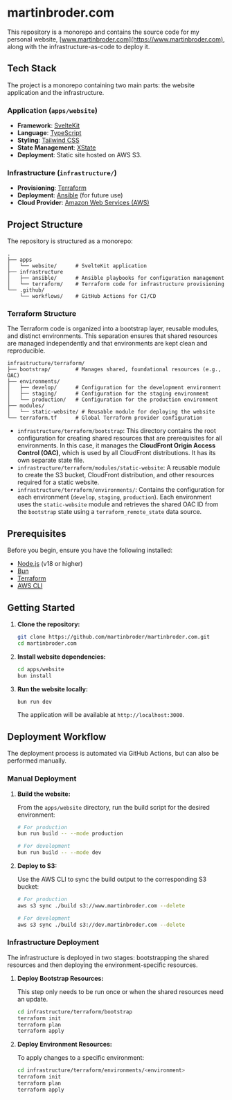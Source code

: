 # martinbroder.com

This repository is a monorepo and contains the source code for my personal website, [www.martinbroder.com](https://www.martinbroder.com), along with the infrastructure-as-code to deploy it.

## Tech Stack

The project is a monorepo containing two main parts: the website application and the infrastructure.

### Application (`apps/website`)

*   **Framework**: [SvelteKit](https://kit.svelte.dev/)
*   **Language**: [TypeScript](https://www.typescriptlang.org/)
*   **Styling**: [Tailwind CSS](https://tailwindcss.com/)
*   **State Management**: [XState](https://xstate.js.org/)
*   **Deployment**: Static site hosted on AWS S3.

### Infrastructure (`infrastructure/`)

*   **Provisioning**: [Terraform](https://www.terraform.io/)
*   **Deployment**: [Ansible](https://www.ansible.com/) (for future use)
*   **Cloud Provider**: [Amazon Web Services (AWS)](https://aws.amazon.com/)

## Project Structure

The repository is structured as a monorepo:

```
.
├── apps
│   └── website/      # SvelteKit application
├── infrastructure
│   ├── ansible/      # Ansible playbooks for configuration management
│   └── terraform/    # Terraform code for infrastructure provisioning
└── .github/
    └── workflows/    # GitHub Actions for CI/CD
```

### Terraform Structure

The Terraform code is organized into a bootstrap layer, reusable modules, and distinct environments. This separation ensures that shared resources are managed independently and that environments are kept clean and reproducible.

```
infrastructure/terraform/
├── bootstrap/        # Manages shared, foundational resources (e.g., OAC)
├── environments/
│   ├── develop/      # Configuration for the development environment
│   ├── staging/      # Configuration for the staging environment
│   └── production/   # Configuration for the production environment
├── modules/
│   └── static-website/ # Reusable module for deploying the website
└── terraform.tf      # Global Terraform provider configuration
```

*   `infrastructure/terraform/bootstrap`: This directory contains the root configuration for creating shared resources that are prerequisites for all environments. In this case, it manages the **CloudFront Origin Access Control (OAC)**, which is used by all CloudFront distributions. It has its own separate state file.
*   `infrastructure/terraform/modules/static-website`: A reusable module to create the S3 bucket, CloudFront distribution, and other resources required for a static website.
*   `infrastructure/terraform/environments/`: Contains the configuration for each environment (`develop`, `staging`, `production`). Each environment uses the `static-website` module and retrieves the shared OAC ID from the `bootstrap` state using a `terraform_remote_state` data source.

## Prerequisites

Before you begin, ensure you have the following installed:

*   [Node.js](https://nodejs.org/) (v18 or higher)
*   [Bun](https://bun.sh/)
*   [Terraform](https://learn.hashicorp.com/tutorials/terraform/install-cli)
*   [AWS CLI](https://aws.amazon.com/cli/)

## Getting Started

1.  **Clone the repository:**

    ```bash
    git clone https://github.com/martinbroder/martinbroder.com.git
    cd martinbroder.com
    ```

2.  **Install website dependencies:**

    ```bash
    cd apps/website
    bun install
    ```

3.  **Run the website locally:**

    ```bash
    bun run dev
    ```

    The application will be available at `http://localhost:3000`.

## Deployment Workflow

The deployment process is automated via GitHub Actions, but can also be performed manually.

### Manual Deployment

1.  **Build the website:**

    From the `apps/website` directory, run the build script for the desired environment:

    ```bash
    # For production
    bun run build -- --mode production

    # For development
    bun run build -- --mode dev
    ```

2.  **Deploy to S3:**

    Use the AWS CLI to sync the build output to the corresponding S3 bucket:

    ```bash
    # For production
    aws s3 sync ./build s3://www.martinbroder.com --delete

    # For development
    aws s3 sync ./build s3://dev.martinbroder.com --delete
    ```

### Infrastructure Deployment

The infrastructure is deployed in two stages: bootstrapping the shared resources and then deploying the environment-specific resources.

1.  **Deploy Bootstrap Resources:**

    This step only needs to be run once or when the shared resources need an update.

    ```bash
    cd infrastructure/terraform/bootstrap
    terraform init
    terraform plan
    terraform apply
    ```

2.  **Deploy Environment Resources:**

    To apply changes to a specific environment:

    ```bash
    cd infrastructure/terraform/environments/<environment>
    terraform init
    terraform plan
    terraform apply
    ```
